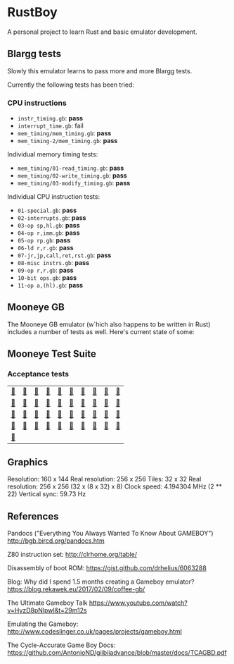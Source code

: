# RustBoy

A personal project to learn Rust and basic emulator development.

## Blargg tests

Slowly this emulator learns to pass more and more Blargg tests.

Currently the following tests has been tried:

### CPU instructions

- `instr_timing.gb`: **pass**
- `interrupt_time.gb`: fail
- `mem_timing/mem_timing.gb`: **pass**
- `mem_timing-2/mem_timing.gb`: **pass**

Individual memory timing tests:

- `mem_timing/01-read_timing.gb`: **pass**
- `mem_timing/02-write_timing.gb`: **pass**
- `mem_timing/03-modify_timing.gb`: **pass**

Individual CPU instruction tests:

- `01-special.gb`: **pass**
- `02-interrupts.gb`: **pass**
- `03-op sp,hl.gb`: **pass**
- `04-op r,imm.gb`: **pass**
- `05-op rp.gb`: **pass**
- `06-ld r,r.gb`: **pass**
- `07-jr,jp,call,ret,rst.gb`: **pass**
- `08-misc instrs.gb`: **pass**
- `09-op r,r.gb`: **pass**
- `10-bit ops.gb`: **pass**
- `11-op a,(hl).gb`: **pass**

## Mooneye GB

The Mooneye GB emulator (w`hich also happens to be written in Rust)
includes a number of tests as well. Here's current state of some:

## Mooneye Test Suite

### Acceptance tests

|       |       |       |       |       |       |       |       |       |       |
| :---: | :---: | :---: | :---: | :---: | :---: | :---: | :---: | :---: | :---: |
| [:green_heart:](x "rst_timing.gb") | [:green_heart:](x "jp_timing.gb") | [:green_heart:](x "reti_timing.gb") | [:green_heart:](x "oam_dma_timing.gb") | [:red_circle:](x "if_ie_registers.gb") | [:red_circle:](x "boot_regs-mgb.gb") | [:red_circle:](x "rapid_di_ei.gb") | [:green_heart:](x "oam_dma_restart.gb") | [:green_heart:](x "pop_timing.gb") | [:green_heart:](x "jp_cc_timing.gb") |
| [:green_heart:](x "oam_dma_start.gb") | [:green_heart:](x "push_timing.gb") | [:red_circle:](x "boot_regs-sgb2.gb") | [:green_heart:](x "add_sp_e_timing.gb") | [:red_circle:](x "di_timing-GS.gb") | [:red_circle:](x "intr_timing.gb") | [:green_heart:](x "ld_hl_sp_e_timing.gb") | [:red_circle:](x "boot_div2-S.gb") | [:red_circle:](x "boot_div-S.gb") | [:red_circle:](x "reti_intr_timing.gb") |
| [:green_heart:](x "call_cc_timing2.gb") | [:red_circle:](x "halt_ime0_nointr_timing.gb") | [:green_heart:](x "div_timing.gb") | [:green_heart:](x "halt_ime0_ei.gb") | [:red_circle:](x "boot_hwio-S.gb") | [:green_heart:](x "call_cc_timing.gb") | [:red_circle:](x "ei_sequence.gb") | [:green_heart:](x "boot_regs-dmgABC.gb") | [:green_heart:](x "ret_cc_timing.gb") | [:red_circle:](x "boot_div-dmg0.gb") |
| [:red_circle:](x "halt_ime1_timing2-GS.gb") | [:red_circle:](x "boot_div-dmgABCmgb.gb") | [:red_circle:](x "boot_hwio-dmgABCmgb.gb") | [:red_circle:](x "boot_regs-dmg0.gb") | [:green_heart:](x "call_timing2.gb") | [:green_heart:](x "call_timing.gb") | [:red_circle:](x "ei_timing.gb") | [:red_circle:](x "boot_hwio-dmg0.gb") | [:red_circle:](x "boot_regs-sgb.gb") | [:green_heart:](x "halt_ime1_timing.gb") |
| [:green_heart:](x "ret_timing.gb") |


## Graphics

Resolution: 160 x 144
Real resolution: 256 x 256
Tiles: 32 x 32
Real resolution: 256 x 256 (32 x (8 x 32) x 8)
Clock speed: 4.194304 MHz (2 \*\* 22)
Vertical sync: 59.73 Hz

## References

Pandocs ("Everything You Always Wanted To Know About GAMEBOY")
<http://bgb.bircd.org/pandocs.htm>

Z80 instruction set:
<http://clrhome.org/table/>

Disassembly of boot ROM:
<https://gist.github.com/drhelius/6063288>

Blog: Why did I spend 1.5 months creating a Gameboy emulator?
<https://blog.rekawek.eu/2017/02/09/coffee-gb/>

The Ultimate Gameboy Talk
<https://www.youtube.com/watch?v=HyzD8pNlpwI&t=29m12s>

Emulating the Gameboy:
<http://www.codeslinger.co.uk/pages/projects/gameboy.html>

The Cycle-Accurate Game Boy Docs:
<https://github.com/AntonioND/giibiiadvance/blob/master/docs/TCAGBD.pdf>
